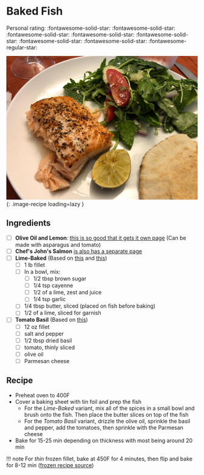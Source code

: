 # Baked Fish

<!-- {cts} rating=4; (User can specify rating on scale of 1-5) -->

Personal rating: :fontawesome-solid-star: :fontawesome-solid-star: :fontawesome-solid-star: :fontawesome-solid-star: :fontawesome-solid-star: :fontawesome-solid-star: :fontawesome-solid-star: :fontawesome-regular-star:

<!-- {cte} -->

<!-- {cts} name_image=baked-fish.jpeg; (User can specify image name) -->

![baked-fish.jpeg](./baked-fish.jpeg){: .image-recipe loading=lazy }

<!-- {cte} -->

## Ingredients

- [ ] __Olive Oil and Lemon__: [this is so good that it gets it own page](./baked-fish-and-asparagus.md) (Can be made with asparagus and tomato)
- [ ] __Chef's John's Salmon__ [is also has a separate page ](./chef_johns_salmon.md)
- [ ] __Lime-Baked__ (Based on [this](https://juliasalbum.com/easy-baked-salmon-garlic-lime-butter-sauce/) and [this](https://www.cookingclassy.com/baked-salmon-brown-sugar-lime/))
  - [ ] 1 lb fillet
  - [ ] In a bowl, mix:
    - [ ] 1/2 tbsp brown sugar
    - [ ] 1/4 tsp cayenne
    - [ ] 1/2 of a lime, zest and juice
    - [ ] 1/4 tsp garlic
  - [ ] 1/4 tbsp butter, sliced (placed on fish before baking)
  - [ ] 1/2 of a lime, sliced for garnish
- [ ] __Tomato Basil__ (Based on [this](https://www.allrecipes.com/recipe/166624/tomato-basil-salmon/))
  - [ ] 12 oz fillet
  - [ ] salt and pepper
  - [ ] 1/2 tbsp dried basil
  - [ ] tomato, thinly sliced
  - [ ] olive oil
  - [ ] Parmesan cheese

## Recipe

- Preheat oven to 400F
- Cover a baking sheet with tin foil and prep the fish
  - For the _Lime-Baked_ variant, mix all of the spices in a small bowl and brush onto the fish. Then place the butter slices on top of the fish
  - For the _Tomato Basil_ variant, drizzle the olive oil, sprinkle the basil and pepper, add the tomatoes, then sprinkle with the Parmesan cheese
- Bake for 15-25 min depending on thickness with most being around 20 min

!!! note
For *thin* frozen fillet, bake at 450F for 4 minutes, then flip and bake for 8-12 min ([frozen recipe source](http://cookthestory.com/how-to-cook-fish-from-frozen/))
